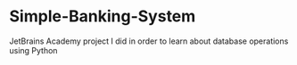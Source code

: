 # Simple-Banking-System
JetBrains Academy project I did in order to learn about database operations using Python
